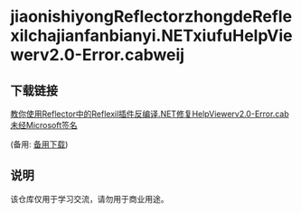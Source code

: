 # jiaonishiyongReflectorzhongdeReflexilchajianfanbianyi.NETxiufuHelpViewerv2.0-Error.cabweij

## 下载链接
[教你使用Reflector中的Reflexil插件反编译.NET修复HelpViewerv2.0-Error.cab未经Microsoft签名](https://pan.quark.cn/s/9cb1598e5352) 

(备用: [备用下载](https://pan.baidu.com/s/1R8JGJmCyMALYBlwsVX3RLQ?pwd=1234))

## 说明

该仓库仅用于学习交流，请勿用于商业用途。
